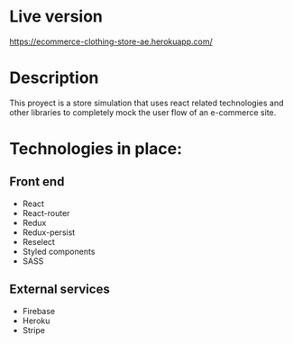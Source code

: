 # Live version
https://ecommerce-clothing-store-ae.herokuapp.com/

# Description
This proyect is a store simulation that uses react related technologies and other libraries to completely mock the user flow of an e-commerce site.

# Technologies in place:
## Front end
- React
- React-router
- Redux
- Redux-persist
- Reselect
- Styled components
- SASS
## External services
- Firebase
- Heroku
- Stripe
